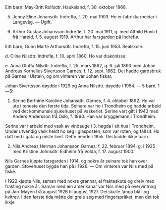 Eitt barn: May-Britt Rolfsdtr. Haukeland, f. 30. oktober 1968.

5. Jenny Eline Johansdtr. Indreflø, f. 20. mai 1903. Ho er fabrikkarbeidar i Langevåg. — Ugift.

6. Arthur Gustav Johansson Indreflø, f. 20. mai 1911, g. med Alfhild Hovlid frå Hareid, f. 5. august 1919. Arthur har farsgarden på Indreflø.

Eitt barn, Gunn Marte Arthursdtr. Indreflø, f. 15. juni 1953. Realskole.

d. Oline Nilsdtr. Indreflø, f. 10. april 1860. Ho var diakonisse.

e. Anna Oluffa Nilsdtr. Indreflø, f. 25. mars 1862, g. 6. juli 1890 med Johan Andreas Kornelius Sivertsson Garnes, f. 12. sept. 1862. Dei hadde gardsbruk på Garnes i Ulstein, og om vinteren var Johan fiskar.

Johan Sivertsson døydde i 1929 og Anna Nilsdtr. døydde i 1954. — 5 barn, 1—5:

1. Serine Berthine Karoline Johansdtr. Garnes, f. 4. oktober 1892. Ho var ute i teneste den første tida. Seinare var ho i Trondheim og hadde arbeid ved det kommunale sjukehuset på vaskeriet. Serine vart gift i 1943 med Anders Andersson frå Oslo, f. 1890. Han var bryggemann i Trondheim.

Serine var i arbeid med vask av vindauge i 3. høgda i eit hus i Trondheim. Under utvendig vask heldt ho seg i glasposten, som var roten, og fall ut. Ho datt ned i gata og miste livet. Dette hende i 1955. Dei hadde ikkje barn.

2. Nils Andreas Herman Johansson Garnes, f. 22. februar 1894, g. i 1925 med Kristine Johnsdtr. Eidheim frå Volda, f. 17. august 1900.

Nils Garnes kjøpte farsgarden i 1914, og nokre år seinare tok han over garden. Stovehuset bygde han på i 1926. — Om vinteren var Nils med på fiske.

I 1922 kjøpte Nils, saman med nokre grannar, ei frakteskute og dreiv med frakting nokre år. Saman med ein amerikanar var Nils med på overvintring på Jan-Mayen frå august 1926 til august 1927. Dei skulle fanga blå- og kvitrev. I den første tida måtte dei greie seg med fingerspråket, men det tok ikkje